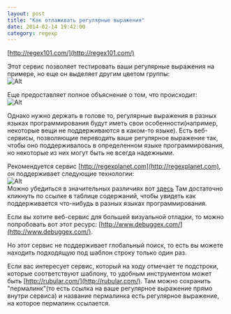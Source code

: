 ```yaml
---
layout: post
title: "Как отлаживать регулярные выражения"
date: 2014-02-14 19:42:00
category: regexp
---
```


[http://regex101.com/](http://regex101.com/)

Этот сервис позволяет тестировать ваши регулярные выражения на примере, но еще он выделяет другим цветом группы:<br />
![Alt](http://qph.is.quoracdn.net/main-qimg-ae64948db789ce154ab7804daa242fae?convert_to_webp=true)<br />

Еще предоставляет полное объяснение о том, что происходит:<br />
![Alt](http://qph.is.quoracdn.net/main-qimg-61225b629452cf3e345c45e2db762d32?convert_to_webp=true)<br />

Однако нужно держать в голове то, регулярные выражения в разных языках программирования будут иметь
свои особенности(например, некоторые вещи не поддерживаются в каком-то языке). Есть веб-сервисы,
позволяющие переводить ваше регулярное выражение так, чтобы оно поддерживалось в определенном языке
программирования, но некоторые из них могут быть не всегда надежными.

Рекомендуется сервис [http://regexplanet.com](http://regexplanet.com), он поддерживает следующие
технологии:<br />
![Alt](http://qph.is.quoracdn.net/main-qimg-3d70886b7dca6b96f25e3b53de5a86dc?convert_to_webp=true)<br />
Можно убедиться в значительных различиях вот [здесь](http://www.regular-expressions.info/refflavors.html)
Там достаточно кликнуть по ссылке в таблице содержаний, чтобы увидеть как поддерживается что-нибудь
в разных языках программирования.

Если вы хотите веб-сервис для большей визуальной отладки, то можно попробовать вот этот ресурс:
[http://www.debuggex.com/](http://www.debuggex.com/).

Но этот сервис не поддерживает глобальный поиск, то есть вы можете находить подходящую под шаблон строку
только один раз.

Если вас интересует сервис, который на ходу отмечает те подстроки, которые соответствуют шаблону,
то удобным инструментом может быть [http://rubular.com/](http://rubular.com/). Там можно сохранить
"пермалинк"(то есть ссылка на ваше регулярное выражение прямо внутри сервиса) и название пермалинка
есть регулярное выражение, на которое пермалинк ссылается.


